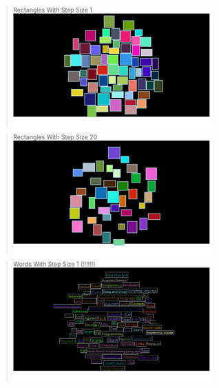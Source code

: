 ﻿>Rectangles With Step Size 1
![RectanglesWithStep1](Images/RectanglesWithStep1.png)
> 

>Rectangles With Step Size 20
![RectanglesWithStepSize20](Images/RectanglesWithStep20.png)
> 
 
>Words With Step Size 1 (!!!!!!)
![WordsWithStepSize1](Images/WordsWithStep1.png)
